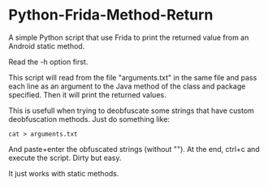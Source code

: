 # Python-Frida-Method-Return
A simple Python script that use Frida to print the returned value from an Android static method.

Read the -h option first.

This script will read from the file "arguments.txt" in the same file and pass each line as an argument to the Java method of the class and package specified. Then it will print the returned values.

This is usefull when trying to deobfuscate some strings that have custom deobfuscation methods. Just do something like:

`cat > arguments.txt`

And paste+enter the obfuscated strings (without ""). At the end, ctrl+c and execute the script. Dirty but easy.

It just works with static methods.
